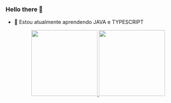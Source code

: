 ### Hello there 👋

- 🌱 Estou atualmente aprendendo JAVA e TYPESCRIPT

<!--
**henriqueborsoilopes/henriqueborsoilopes** is a ✨ _special_ ✨ repository because its `README.md` (this file) appears on your GitHub profile.

Here are some ideas to get you started:
 
- 🔭 Diponível a proposta de trabalho
- 🌱 Estou atualmente aprendendo Spring Boot e React
- 👯 I’m looking to collaborate on ...
- 🤔 I’m looking for help with ...
- 💬 Ask me about ...
- 📫 How to reach me: ...
- 😄 Pronouns: ...
- ⚡ Fun fact: ...
-->
<div align="center">
  <a href="https://github.com/henriqueborsoilopes">
  <img height="180em" src="https://github-readme-stats.vercel.app/api?username=henriqueborsoilopes&show_icons=true&theme=dracula&include_all_commits=true&count_private=true"/>
  <img height="180em" src="https://github-readme-stats.vercel.app/api/top-langs/?username=henriqueborsoilopes&layout=compact&langs_count=7&theme=dracula"/>
</div>

